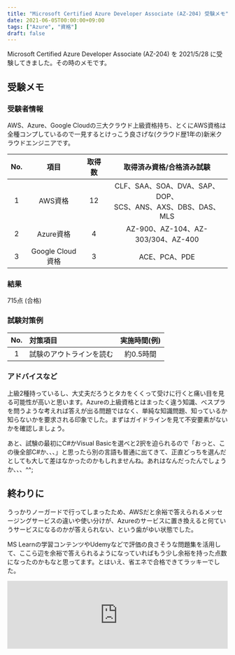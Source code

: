 ```yaml
---
title: "Microsoft Certified Azure Developer Associate (AZ-204) 受験メモ"
date: 2021-06-05T00:00:00+09:00
tags: ["Azure", "資格"]
draft: false
---
```


Microsoft Certified Azure Developer Associate (AZ-204) を 2021/5/28 に受験してきました。その時のメモです。

## 受験メモ

### 受験者情報

AWS、Azure、Google Cloudの三大クラウド上級資格持ち、とくにAWS資格は全種コンプしているので一見するとけっこう良さげな(クラウド歴1年の)新米クラウドエンジニアです。

|No.|項目|取得数|取得済み資格/合格済み試験|
|:---:|:---:|:---:|:---:|
|1|AWS資格|12|CLF、SAA、SOA、DVA、SAP、DOP、<br>SCS、ANS、AXS、DBS、DAS、MLS|
|2|Azure資格|4|AZ-900、AZ-104、AZ-303/304、AZ-400|
|3|Google Cloud資格|3|ACE、PCA、PDE|

### 結果

715点 (合格)

### 試験対策例

|No.|対策項目|実施時間(例)|
|:---:|:---|:---:|
|1|試験のアウトラインを読む|約0.5時間|

### アドバイスなど

上級2種持っているし、大丈夫だろうとタカをくくって受けに行くと痛い目を見る可能性が高いと思います。Azureの上級資格とはまったく違う知識、べスプラを問うような考えれば答えが出る問題ではなく、単純な知識問題、知っているか知らないかを要求される印象でした。まずはガイドラインを見て不安要素がないかを確認しましょう。

あと、試験の最初にC#かVisual Basicを選べと2択を迫られるので「おっと、この後全部C#か、、、」と思ったら別の言語も普通に出てきて、正直どっちを選んだとしても大して差はなかったのかもしれませんね。あれはなんだったんでしょうか、、、^^;

## 終わりに

うっかりノーガードで行ってしまったため、AWSだと余裕で答えられるメッセージングサービスの違いや使い分けが、Azureのサービスに置き換えると何ていうサービスになるのかが答えられない、という歯がゆい状態でした。

MS Learnの学習コンテンツやUdemyなどで評価の良さそうな問題集を活用して、ここら辺を余裕で答えられるようになっていればもう少し余裕を持った点数になったのかもなと思ってます。とはいえ、省エネで合格できてラッキーでした。

<iframe class="hatenablogcard" style="width:100%;height:155px;max-width:680px;" src="https://hatenablog-parts.com/embed?url=https://docs.microsoft.com/ja-jp/learn/certifications/azure-developer/" frameborder="0" scrolling="no"></iframe>

